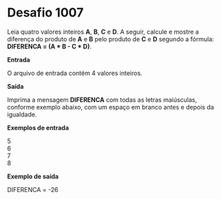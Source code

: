 # Desafio 1007

Leia quatro valores inteiros **A**, **B**, **C** e **D**. A seguir, calcule e mostre a diferença do produto de **A** e **B** pelo produto de **C** e **D** segundo a fórmula: **DIFERENCA = (A * B - C * D)**.

**Entrada**

O arquivo de entrada contém 4 valores inteiros.

**Saída**

Imprima a mensagem **DIFERENCA** com todas as letras maiúsculas, conforme exemplo abaixo, com um espaço em branco antes e depois da igualdade.

**Exemplos de entrada**

5  
6  
7  
8

**Exemplo de saída**

DIFERENCA = -26
